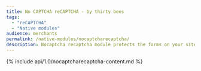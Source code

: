 ```yaml
---
title: No CAPTCHA reCAPTCHA - by thirty bees
tags:
  - "reCAPTCHA"
  - "Native modules"
audience: merchants
permalink: /native-modules/nocaptcharecaptcha/
description: Nocaptcha recaptcha module protects the forms on your site by adding the Nocaptcha cache to verify users are not automatic bots.
---
```


{% include api/1.0/nocaptcharecaptcha-content.md %}
